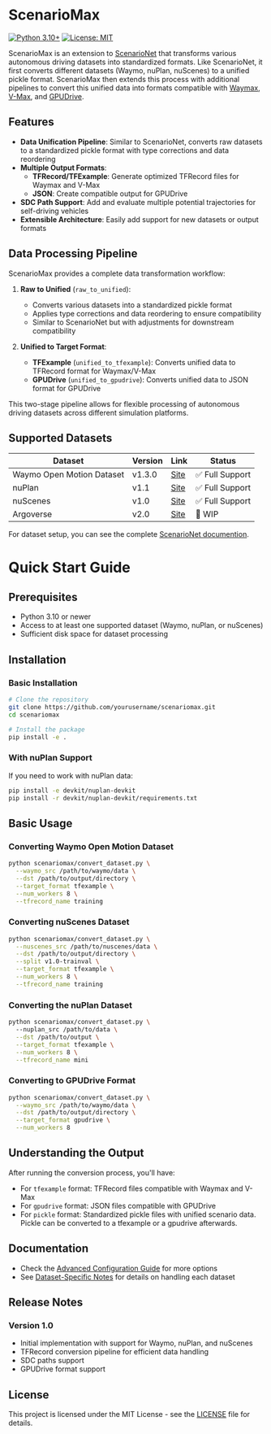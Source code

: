 # ScenarioMax

[![Python 3.10+](https://img.shields.io/badge/python-3.10+-blue.svg)](https://www.python.org/downloads/)
[![License: MIT](https://img.shields.io/badge/License-MIT-yellow.svg)](https://opensource.org/licenses/MIT)

ScenarioMax is an extension to [ScenarioNet](https://github.com/metadriverse/scenarionet) that transforms various autonomous driving datasets into standardized formats. Like ScenarioNet, it first converts different datasets (Waymo, nuPlan, nuScenes) to a unified pickle format. ScenarioMax then extends this process with additional pipelines to convert this unified data into formats compatible with [Waymax](https://github.com/waymo-research/waymax), [V-Max](https://github.com/valeoai/V-Max), and [GPUDrive](https://github.com/Emerge-Lab/gpudrive).

## Features

- **Data Unification Pipeline**: Similar to ScenarioNet, converts raw datasets to a standardized pickle format with type corrections and data reordering
- **Multiple Output Formats**:
  - **TFRecord/TFExample**: Generate optimized TFRecord files for Waymax and V-Max
  - **JSON**: Create compatible output for GPUDrive
- **SDC Path Support**: Add and evaluate multiple potential trajectories for self-driving vehicles
- **Extensible Architecture**: Easily add support for new datasets or output formats

## Data Processing Pipeline

ScenarioMax provides a complete data transformation workflow:

1. **Raw to Unified** (`raw_to_unified`):
   - Converts various datasets into a standardized pickle format
   - Applies type corrections and data reordering to ensure compatibility
   - Similar to ScenarioNet but with adjustments for downstream compatibility

2. **Unified to Target Format**:
   - **TFExample** (`unified_to_tfexample`): Converts unified data to TFRecord format for Waymax/V-Max
   - **GPUDrive** (`unified_to_gpudrive`): Converts unified data to JSON format for GPUDrive

This two-stage pipeline allows for flexible processing of autonomous driving datasets across different simulation platforms.

## Supported Datasets

| Dataset | Version | Link | Status |
|---------|---------|------|--------|
| Waymo Open Motion Dataset | v1.3.0 | [Site](https://waymo.com/open/download/) | ✅ Full Support |
| nuPlan | v1.1 | [Site](https://www.nuscenes.org/nuplan) | ✅ Full Support |
| nuScenes | v1.0 | [Site](https://www.nuscenes.org/nuscenes) | ✅ Full Support |
| Argoverse | v2.0 | [Site](https://www.argoverse.org/av2.html#forecasting-link) | 🚧 WIP |

For dataset setup, you can see the complete [ScenarioNet documention](https://scenarionet.readthedocs.io/en/latest/).

# Quick Start Guide

## Prerequisites

- Python 3.10 or newer
- Access to at least one supported dataset (Waymo, nuPlan, or nuScenes)
- Sufficient disk space for dataset processing

## Installation

### Basic Installation

```bash
# Clone the repository
git clone https://github.com/yourusername/scenariomax.git
cd scenariomax

# Install the package
pip install -e .
```

### With nuPlan Support

If you need to work with nuPlan data:

```bash
pip install -e devkit/nuplan-devkit
pip install -r devkit/nuplan-devkit/requirements.txt
```

## Basic Usage

### Converting Waymo Open Motion Dataset

```bash
python scenariomax/convert_dataset.py \
  --waymo_src /path/to/waymo/data \
  --dst /path/to/output/directory \
  --target_format tfexample \
  --num_workers 8 \
  --tfrecord_name training
```

### Converting nuScenes Dataset

```bash
python scenariomax/convert_dataset.py \
  --nuscenes_src /path/to/nuscenes/data \
  --dst /path/to/output/directory \
  --split v1.0-trainval \
  --target_format tfexample \
  --num_workers 8 \
  --tfrecord_name training
```

### Converting the nuPlan Dataset
```bash
python scenariomax/convert_dataset.py \                                   
  --nuplan_src /path/to/data \
  --dst /path/to/output \
  --target_format tfexample \
  --num_workers 8 \
  --tfrecord_name mini
```

### Converting to GPUDrive Format

```bash
python scenariomax/convert_dataset.py \
  --waymo_src /path/to/waymo/data \
  --dst /path/to/output/directory \
  --target_format gpudrive \
  --num_workers 8
```

## Understanding the Output

After running the conversion process, you'll have:

- For `tfexample` format: TFRecord files compatible with Waymax and V-Max
- For `gpudrive` format: JSON files compatible with GPUDrive
- For `pickle` format: Standardized pickle files with unified scenario data. Pickle can be converted to a tfexample or a gpudrive afterwards.

## Documentation

- Check the [Advanced Configuration Guide](docs/advanced_configuration.md) for more options
- See [Dataset-Specific Notes](docs/dataset_notes.md) for details on handling each dataset

## Release Notes

### Version 1.0
- Initial implementation with support for Waymo, nuPlan, and nuScenes
- TFRecord conversion pipeline for efficient data handling
- SDC paths support
- GPUDrive format support

## License

This project is licensed under the MIT License - see the [LICENSE](LICENSE) file for details.

